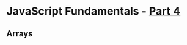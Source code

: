 # JavaScript Fundamentals - [Part 4](https://www.theodinproject.com/courses/foundations/lessons/fundamentals-part-4)

## Arrays

